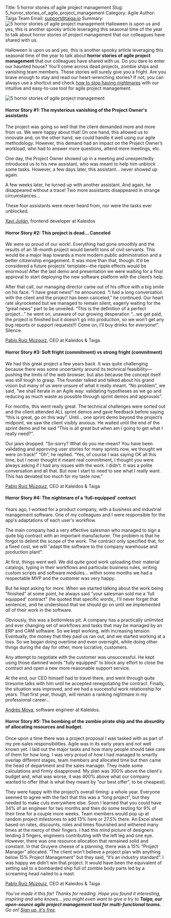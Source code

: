 Title: 5 horror stories of agile project management
Slug: 5_horror_stories_of_agile_project_management
Category: Agile
Author: Taiga Team
Email: support@taiga.io
Summary: ![5 horror stories of agile project management](/images/2021-10-27_5_horror_stories_of_agile_project_management/2021-10-27_5_horror_stories_of_agile_project_management.jpg) Halloween is upon us and yes, this is another spooky article leveraging this seasonal time of the year to talk about horror stories of project management that our colleagues have shared with us.  


Halloween is upon us and yes, this is another spooky article leveraging this seasonal time of the year to talk about **horror stories of agile project management** that our colleagues have shared with us. 
Do you dare to enter our haunted house? You’ll come across dead projects, zombie ships and vanishing team members. These stories will surely give you a fright. Are you brave enough to stay and read our heart-wrenching stories? If not, you can always use a shortcut and check [how to stop having nightmares](https://www.taiga.io/easyagile) with our intuitive and easy-to-use tool for agile project management. 

 
![5 horror stories of agile project management](/images/2021-10-27_5_horror_stories_of_agile_project_management/2021-10-27_5_horror_stories_of_agile_project_management.jpg)


#### **Horror Story #1: The mysterious vanishing of the Project Owner's assistants**
The project was going so well that the client demanded more and more from us. We were happy about that! On one hand, this allowed us to innovate and, on the other hand, we could handle it well using our agile methodology. However, this demand had an impact on the Project Owner’s workload, who had to answer more questions, attend more meetings, etc.

One day, the Project Owner showed up in a meeting and unexpectedly introduced us to his new assistant, who was meant to help him unblock some tasks. However, a few days later, this assistant... never showed up again.

A few weeks later, he turned up with another assistant. And again, he disappeared without a trace!
Two more assistants disappeared in strange circumstances...

These four assistants were never heard from, nor were the tasks ever unblocked.

[Xavi Julián](https://kaleidos.net/kaleiders/CC0000), frontend developer at Kaleidos 


#### **Horror Story #2: This project is dead… Canceled**
We were so proud of our work!. Everything had gone smoothly and the results of an 18-month project would benefit tons of civil servants. This would be a major leap towards a more modern public administration and a better citizenship engagement. It was more than that, though. It’d be considered a future projects’ template—the ripple effects would be enormous! After the last demo and presentation we were waiting for a final approval to start deploying the new software platform with the client’s help.

After that call, our managing director came out of his office with a big smile on his face. “I have great news!” he announced. “I had a long conversation with the client and the project has been canceled,” he continued. Our heart rate skyrocketed but we managed to remain silent, eagerly waiting for the “great news” part to be unveiled. “This is the definition of a perfect project...” he went on, unaware of our growing desperation “...we get paid, the project is finished but it doesn’t go into production, so we won’t get any bug reports or support requests!!! Come on, I’ll buy drinks for everyone!”. Silence.

[Pablo Ruiz Múzquiz](https://kaleidos.net/kaleiders/761CEC), CEO at Kaleidos & Taiga 


#### **Horror Story #3: Soft fright (commitment) vs strong fright (commitment)**
We had this great project a few years back. It was quite challenging because there was some uncertainty around its technical feasibility—pushing the limits of the web browser, but also because the concept itself was still tough to grasp. The founder talked and talked about his grand vision but many of us were unsure of what it really meant. “No problem”, we said, “we shall iterate in an Agile way: validating hypotheses as we go and reducing as much waste as possible through sprint demos and approvals”. 

For months, this went really great. The technical challenges were sorted out and the client attended ALL sprint demos and gave feedback before saying “this is great, go on this way”. Until… one sprint demo beyond the project’s midpoint, we saw the client visibly anxious. He waited until the end of the sprint demo and he said “This is all great but when am I going to get what I really need?”. 

Our jaws dropped. “So-sorry? What do you me-mean? You have been validating and approving user stories for many sprints now, we thought we were on track!” “Oh”, he replied. “Yes, of course I was saying OK all this time, but I never thought it meant real commitment, I thought you were always asking if I had any issues with the work. I didn’t. It was a polite conversation and all that. But now I start to need to see what I really want. This has deviated too much for my taste now.”


[Pablo Ruiz Múzquiz](https://kaleidos.net/kaleiders/761CEC), CEO at Kaleidos & Taiga 


#### **Horror Story #4: The nightmare of a ‘full-equipped’ contract**

Years ago, I worked for a product company, with a business and industrial management software. One of my colleagues and I were responsible for the app's adaptations of each user's workflow. 

The main company had a very effective salesman who managed to sign a quite big contract with an important manufacturer. The problem is that he forgot to delimit the scope of the work. The contract only specified that, for a fixed cost, we will "adapt the software to the company warehouse and production plant".

At first, things went well. We did quite good work uploading their material catalogs, typing in their workflows and particular business rules, writing custom scripts and software modules... within some months we had a respectable MVP and the customer was very happy.

But he kept asking for more. When we started talking about the work being "finished" at some point, he always said "your salesman sold me a 'full equipped' contract" (he quoted that specific words,, I'll never forget that sentence), and he understood that we should go on until we implemented *all* of their work in the software.

Obviously, this was a bottomless pit. A company has a practically unlimited and ever changing set of workflows and tasks that may be managed by an ERP and CAM software. So we kept working, with increasing tension. Eventually, the money that they paid us ran out, and we started working at a loss. So we began doing overtime and even overnight, while doing other things during the day for other, more lucrative, customers.

Any attempt to negotiate with the customer was unsuccessful. He kept using those damned words "fully equipped" to block any effort to close the contract and open a new more reasonable support service. 

At the end, our CEO himself had to travel there, and went through quite tiresome talks with him until he accepted renegotiating the contract.
Finally, the situation was improved, and we had a successful work relationship for years. 
That first year, though, will remain a ranking nightmare in my professional career... 

[Andrés Moya](https://kaleidos.net/kaleiders/002E33), software engineer at Kaleidos. 


#### **Horror Story #5: The bombing of the zombie pirate ship and the absurdity of allocating resources and budget.**
Once upon a time there was a project proposal I was tasked with as part of my pre-sales responsibilities. Agile was in its early years and not well known yet. I laid out the major tasks and how many people should take care of them for how long. I was very proud of how I had managed to smartly overlap different stages, team members and allocated time but then came the head of department and the sales manager. They made some calculations and firmly disapproved. My plan was 300% above the client's budget and, what was worse, it was 400% above what our company wanted to offer (that is what they meant by “our best offer”, to be cheapest). 

They were happy with the project’s overall timing: a whole year. Everyone seemed to agree with the fact that this was a “long project”, but they needed to make cuts everywhere else. Soon I learned that you could have 34% of an engineer for two months and then do some testing for 9% of their time for a couple more weeks. Team members would pop up at random project milestones to add 13% here or 27.5% there. An Excel sheet based on rates, discounts, roles and times flourished and withered many times at the mercy of their fingers. I had this mind picture of designers lending 3 fingers, engineers contributing with the left leg and one eye. However, there was one resource allocation that remained solid and constant. In that Gruyere cheese of a planning, there was a 15% “Project Manager” allocated. “The client won’t believe a project plan with anything below 15% Project Management” but they said, “it’s an industry standard”.
I was happy we didn’t win that project. It would have been the equivalent of setting sail to a bombarded ship full of zombie body parts led by a screaming head nailed to a mast.

[Pablo Ruiz Múzquiz](https://kaleidos.net/kaleiders/761CEC), CEO at Kaleidos & Taiga 



*You've made it this far! Thanks for reading. Hope you found it interesting, inspiring and who knows... you might even want to give a try to **Taiga, our open-source agile project management tool for multi-functional teams.** Go on! [Sign up, it's free](https://www.taiga.io/trialsignup?hash=f6fa9611a80496b63b12aa088dfbeccb&landing_source=homepage&IP=47.62.83.165&_landing_hash=b192ae461649b7e7d078&_landing_version=dqQNy1W.4XjBO.2AL8o6cG2CgN5Vxjy4).*